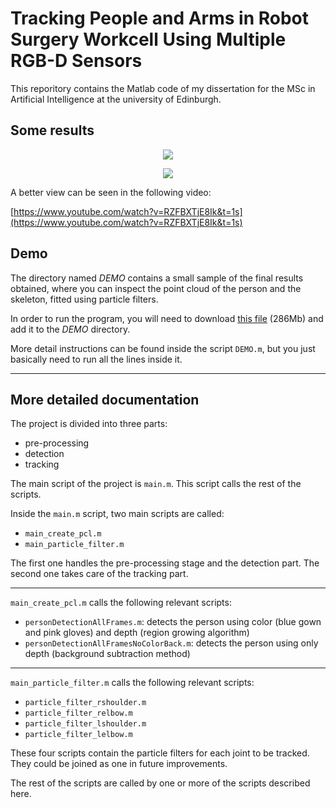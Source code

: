 # Tracking People and Arms in Robot Surgery Workcell Using Multiple RGB-D Sensors

This reporitory contains the Matlab code of my dissertation for the MSc in Artificial Intelligence at the university of Edinburgh.

## Some results
<p align="center">
  <img src="results/result_1.gif">
</p>
<p align="center">
  <img src="results/result_2.gif">
</p>

A better view can be seen in the following video:

[https://www.youtube.com/watch?v=RZFBXTjE8Ik&t=1s](https://www.youtube.com/watch?v=RZFBXTjE8Ik&t=1s)


## Demo
The directory named _DEMO_ contains a small sample of the final results obtained, where you can inspect the point cloud  of the person and the skeleton, fitted using particle filters.

In order to run the program, you will need to download [this file](https://drive.google.com/open?id=1s2kcnXTETLFNtLiRZV9HDXFgKQD1qyS1) (286Mb) and add it to the _DEMO_ directory.

More detail instructions can be found inside the script `DEMO.m`, but you just basically need to run all the lines inside it.

---------------------------------------------------------------------------------------------------------
## More detailed documentation

The project is divided into three parts:
- pre-processing
- detection
- tracking

The main script of the project is `main.m`. This script calls the rest of the scripts.

Inside the `main.m` script, two main scripts are called:
- `main_create_pcl.m`
- `main_particle_filter.m`

The first one handles the pre-processing stage and the detection part.
The second one takes care of the tracking part.


---------------------------------------------------------------------------------------------------------
`main_create_pcl.m` calls the following relevant scripts:
- `personDetectionAllFrames.m`: detects the person using color (blue gown and pink gloves) and depth (region growing algorithm)
- `personDetectionAllFramesNoColorBack.m`: detects the person using only depth (background subtraction method)

---------------------------------------------------------------------------------------------------------
`main_particle_filter.m` calls the following relevant scripts:
- `particle_filter_rshoulder.m`
- `particle_filter_relbow.m`
- `particle_filter_lshoulder.m`
- `particle_filter_lelbow.m`

These four scripts contain the particle filters for each joint to be tracked. They could be joined as one in future improvements.

The rest of the scripts are called by one or more of the scripts described here.
